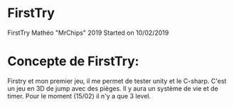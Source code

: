 # FirstTry
FirstTry
Mathéo "MrChips" 2019
Started on 10/02/2019

# Concepte de FirstTry:
Firstry et mon premier jeu, il me permet de tester unity et le C-sharp. C'est un jeu en 3D de jump avec des pièges. Il y aura un système de vie et de timer. Pour le moment (15/02) il n'y a que 3 level.
